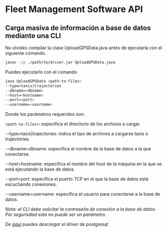 # Fleet Management Software API

## Carga masiva de información a base de datos mediante una CLI

No olvides compilar la clase UploadGPSData.java antes de ejecutarla con el
siguiente comando.

```bash
javac -cp ./path/to/driver.jar UploadGPSData.java
```

Puedes ejecutarlo con el comando

```bash
java UploadGPSData <path-to-files>
--type=taxis|trajectories
--dbname=<dbname>
--host=<hostname>
--port=<port>
--username=<username>
```

Donde los parámetros requeridos son:

`<path-to-files>`: especifica el directorio de los archivos a cargar.

--type=taxis|trajectories: indica el tipo de archivos a cargarse taxis
o trajectories.

--dbname=dbname: especifica el nombre de la base de datos a la que conectarse.

--host=hostname: especifica el nombre del host de la máquina en la que se
está ejecutando la base de datos.

--port=port: especifica el puerto TCP en el que la base de datos está
escuchando conexiones.

--username=username: especifica el usuario para conectarse a la base
de datos.

_Nota: el CLI debe solicitar la contraseña de conexión a la base de datos.
Por segurisdad esta no puede ser un parámetro._

_De [aquí](https://drive.google.com/file/d/1UIwfWbhZWKWWBZAKMjfze8NswMOQ09du/view?usp=drive_link)
puedes descargar el driver de postgresql_
